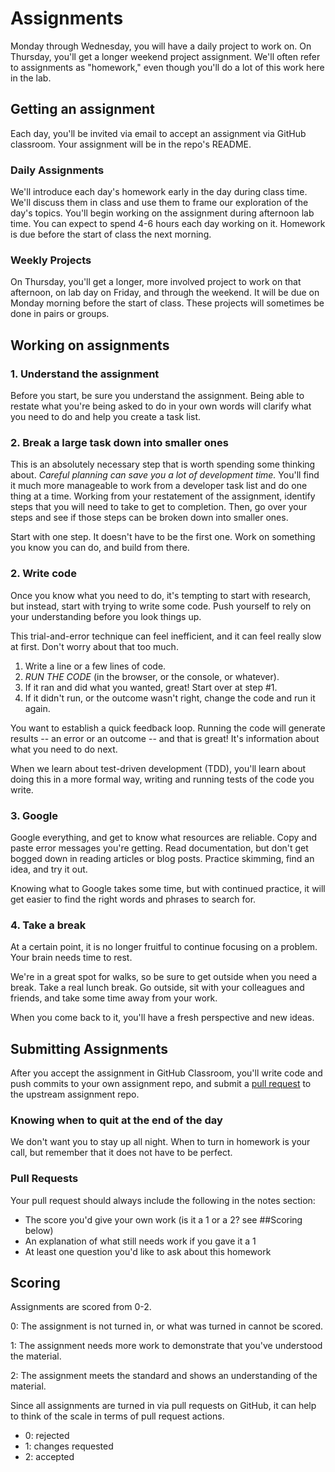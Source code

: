 # Assignments

Monday through Wednesday, you will have a daily project to work on. On Thursday, you'll get a longer weekend project assignment. We'll often refer to assignments as "homework," even though you'll do a lot of this work here in the lab.

## Getting an assignment

Each day, you'll be invited via email to accept an assignment via GitHub classroom. Your assignment will be in the repo's README.

### Daily Assignments

We'll introduce each day's homework early in the day during class time. We'll discuss them in class and use them to frame our exploration of the day's topics. You'll begin working on the assignment during afternoon lab time. You can expect to spend 4-6 hours each day working on it. Homework is due before the start of class the next morning.

### Weekly Projects

On Thursday, you'll get a longer, more involved project to work on that afternoon, on lab day on Friday, and through the weekend. It will be due on Monday morning before the start of class. These projects will sometimes be done in pairs or groups.

## Working on assignments

### 1. Understand the assignment

Before you start, be sure you understand the assignment. Being able to restate what you're being asked to do in your own words will clarify what you need to do and help you create a task list.

### 2. Break a large task down into smaller ones

This is an absolutely necessary step that is worth spending some thinking about. _Careful planning can save you a lot of development time._ You'll find it much more manageable to work from a developer task list and do one thing at a time. Working from your restatement of the assignment, identify steps that you will need to take to get to completion. Then, go over your steps and see if those steps can be broken down into smaller ones.

Start with one step. It doesn't have to be the first one. Work on something you know you can do, and build from there.

### 2. Write code

Once you know what you need to do, it's tempting to start with research, but instead, start with trying to write some code. Push yourself to rely on your understanding before you look things up.

This trial-and-error technique can feel inefficient, and it can feel really slow at first. Don't worry about that too much.

1. Write a line or a few lines of code.
2. _RUN THE CODE_ (in the browser, or the console, or whatever).
3. If it ran and did what you wanted, great! Start over at step #1.
4. If it didn't run, or the outcome wasn't right, change the code and run it again.

You want to establish a quick feedback loop. Running the code will generate results -- an error or an outcome -- and that is great! It's information about what you need to do next.

When we learn about test-driven development (TDD), you'll learn about doing this in a more formal way, writing and running tests of the code you write.

### 3. Google

Google everything, and get to know what resources are reliable. Copy and paste error messages you're getting. Read documentation, but don't get bogged down in reading articles or blog posts. Practice skimming, find an idea, and try it out.

Knowing what to Google takes some time, but with continued practice, it will get easier to find the right words and phrases to search for.

### 4. Take a break

At a certain point, it is no longer fruitful to continue focusing on a problem. Your brain needs time to rest.

We're in a great spot for walks, so be sure to get outside when you need a break. Take a real lunch break. Go outside, sit with your colleagues and friends, and take some time away from your work.

When you come back to it, you'll have a fresh perspective and new ideas.

## Submitting Assignments

After you accept the assignment in GitHub Classroom, you'll write code and push commits to your own assignment repo, and  submit a [pull request](https://help.github.com/articles/about-pull-requests/) to the upstream assignment repo.

### Knowing when to quit at the end of the day

We don't want you to stay up all night. When to turn in homework is your call, but remember that it does not have to be perfect.

### Pull Requests

Your pull request should always include the following in the notes section:

- The score you'd give your own work (is it a 1 or a 2? see ##Scoring below)
- An explanation of what still needs work if you gave it a 1
- At least one question you'd like to ask about this homework

## Scoring

Assignments are scored from 0-2.

0: The assignment is not turned in, or what was turned in cannot be scored.

1: The assignment needs more work to demonstrate that you've understood the material.

2: The assignment meets the standard and shows an understanding of the material.

Since all assignments are turned in via pull requests on GitHub, it can help to think of the scale in terms of pull request actions.

- 0: rejected
- 1: changes requested
- 2: accepted